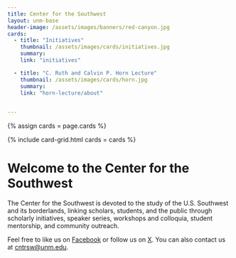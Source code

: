 ```yaml
---
title: Center for the Southwest
layout: unm-base
header-image: /assets/images/banners/red-canyon.jpg
cards: 
  - title: "Initiatives"
    thumbnail: /assets/images/cards/initiatives.jpg
    summary: 
    link: "initiatives"

  - title: "C. Ruth and Calvin P. Horn Lecture"
    thumbnail: /assets/images/cards/horn.jpg
    summary: 
    link: "horn-lecture/about"
    

---
```


{% assign cards = page.cards %}

{% include card-grid.html 
cards = cards 
%}




# Welcome to the Center for the Southwest

The Center for the Southwest is devoted to the study of the U.S. Southwest and its borderlands, linking scholars, students, and the public through scholarly initiatives, speaker series, workshops and colloquia, student mentorship, and community outreach.

Feel free to like us on [Facebook](https://www.facebook.com/centerforthesouthwest) or follow us on [X](https://twitter.com/CntrSW). You can also contact us at [cntrsw@unm.edu](mailto:cntrsw@unm.edu).

